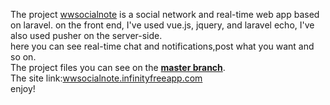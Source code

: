 The project [wwsocialnote](http://wwsocialnote.infinityfreeapp.com) is a social network and real-time web app based on laravel. on the front end, I've used vue.js, jquery, and laravel echo, I've also used pusher on the server-side.<br>
here you can see real-time chat and notifications,post what you want and so on.<br>
The project files you can see on the **[master branch](https://github.com/lukakavlelashvili11/wwsocialnote/tree/master)**.<br>
The site link:[wwsocialnote.infinityfreeapp.com](http://wwsocialnote.infinityfreeapp.com)<br>
enjoy!

